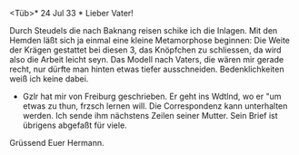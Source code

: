  <Tüb>* 24 Jul 33 <Mittwoch>*
Lieber Vater!

Durch Steudels die nach Baknang reisen schike ich die Inlagen. Mit den Hemden läßt sich ja einmal eine kleine Metamorphose beginnen: Die Weite der Krägen gestattet bei diesen 3, das Knöpfchen zu schliessen, da wird also die Arbeit leicht seyn. Das Modell nach Vaters, die wären mir gerade recht, nur dürfte man hinten etwas tiefer ausschneiden. Bedenklichkeiten weiß ich keine dabei.

- Gzlr hat mir von Freiburg geschrieben. Er geht ins Wdtlnd, wo er "um etwas zu thun, frzsch lernen will. Die Correspondenz kann unterhalten werden. Ich sende ihm nächstens Zeilen seiner Mutter. Sein Brief ist übrigens abgefaßt für viele.

Grüssend
 Euer Hermann.
